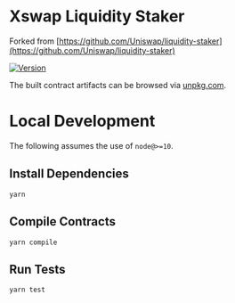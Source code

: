 # Xswap Liquidity Staker

Forked from 
[https://github.com/Uniswap/liquidity-staker](https://github.com/Uniswap/liquidity-staker)

[![Version](https://img.shields.io/npm/v/@xswap/liquidity-staker)](https://www.npmjs.com/package/@xswap/liquidity-staker)

The built contract artifacts can be browsed via [unpkg.com](https://unpkg.com/browse/@xswap/liquidity-staker@latest/).

# Local Development

The following assumes the use of `node@>=10`.

## Install Dependencies

`yarn`

## Compile Contracts

`yarn compile`

## Run Tests

`yarn test`


